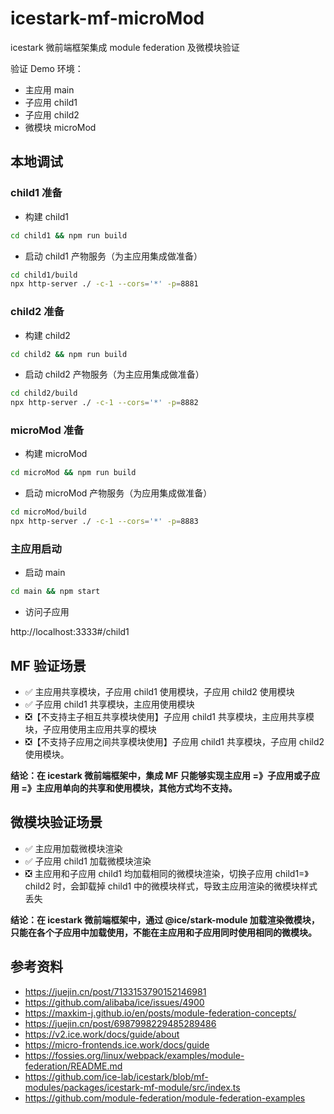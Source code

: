 # icestark-mf-microMod

icestark 微前端框架集成 module federation 及微模块验证

验证 Demo 环境：

- 主应用 main
- 子应用 child1
- 子应用 child2
- 微模块 microMod

## 本地调试

### child1 准备

- 构建 child1

```sh
cd child1 && npm run build
```

- 启动 child1 产物服务（为主应用集成做准备）

```sh
cd child1/build
npx http-server ./ -c-1 --cors='*' -p=8881
```

### child2 准备

- 构建 child2

```sh
cd child2 && npm run build
```

- 启动 child2 产物服务（为主应用集成做准备）

```sh
cd child2/build
npx http-server ./ -c-1 --cors='*' -p=8882
```

### microMod 准备

- 构建 microMod

```sh
cd microMod && npm run build
```

- 启动 microMod 产物服务（为应用集成做准备）

```sh
cd microMod/build
npx http-server ./ -c-1 --cors='*' -p=8883
```

### 主应用启动

- 启动 main

```sh
cd main && npm start
```

- 访问子应用

http://localhost:3333#/child1

## MF 验证场景

- ✅ 主应用共享模块，子应用 child1 使用模块，子应用 child2 使用模块
- ✅ 子应用 child1 共享模块，主应用使用模块
- ❎【不支持主子相互共享模块使用】子应用 child1 共享模块，主应用共享模块，子应用使用主应用共享的模块
- ❎【不支持子应用之间共享模块使用】子应用 child1 共享模块，子应用 child2 使用模块。

**结论：在 icestark 微前端框架中，集成 MF 只能够实现主应用 =》子应用或子应用 =》主应用单向的共享和使用模块，其他方式均不支持。**

## 微模块验证场景

- ✅ 主应用加载微模块渲染
- ✅ 子应用 child1 加载微模块渲染
- ❎ 主应用和子应用 child1 均加载相同的微模块渲染，切换子应用 child1=》child2 时，会卸载掉 child1 中的微模块样式，导致主应用渲染的微模块样式丢失

**结论：在 icestark 微前端框架中，通过 @ice/stark-module 加载渲染微模块，只能在各个子应用中加载使用，不能在主应用和子应用同时使用相同的微模块。**

## 参考资料

- https://juejin.cn/post/7133153790152146981
- https://github.com/alibaba/ice/issues/4900
- https://maxkim-j.github.io/en/posts/module-federation-concepts/
- https://juejin.cn/post/6987998229485289486
- https://v2.ice.work/docs/guide/about
- https://micro-frontends.ice.work/docs/guide
- https://fossies.org/linux/webpack/examples/module-federation/README.md
- https://github.com/ice-lab/icestark/blob/mf-modules/packages/icestark-mf-module/src/index.ts
- https://github.com/module-federation/module-federation-examples
